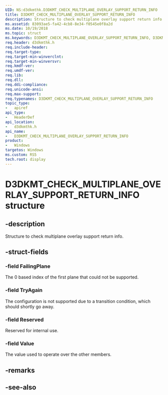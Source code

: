 ```yaml
---
UID: NS:d3dkmthk.D3DKMT_CHECK_MULTIPLANE_OVERLAY_SUPPORT_RETURN_INFO
title: D3DKMT_CHECK_MULTIPLANE_OVERLAY_SUPPORT_RETURN_INFO
description: Structure to check multiplane overlay support return info.
ms.assetid: 83093ae5-fa42-4cb8-8e34-f0545e0f8a2d
ms.date: 10/19/2018
ms.topic: struct
ms.keywords: D3DKMT_CHECK_MULTIPLANE_OVERLAY_SUPPORT_RETURN_INFO, D3DKMT_CHECK_MULTIPLANE_OVERLAY_SUPPORT_RETURN_INFO, 
req.header: d3dkmthk.h
req.include-header:
req.target-type:
req.target-min-winverclnt:
req.target-min-winversvr:
req.kmdf-ver:
req.umdf-ver:
req.lib:
req.dll:
req.ddi-compliance:
req.unicode-ansi:
req.max-support:
req.typenames: D3DKMT_CHECK_MULTIPLANE_OVERLAY_SUPPORT_RETURN_INFO
topic_type: 
-	apiref
api_type: 
-	HeaderDef
api_location: 
-	d3dkmthk.h
api_name: 
-	D3DKMT_CHECK_MULTIPLANE_OVERLAY_SUPPORT_RETURN_INFO
product:
-	Windows
targetos: Windows
ms.custom: RS5
tech.root: display
---
```


# D3DKMT_CHECK_MULTIPLANE_OVERLAY_SUPPORT_RETURN_INFO structure

## -description

Structure to check multiplane overlay support return info.

## -struct-fields

### -field FailingPlane

The 0 based index of the first plane that could not be supported.

### -field TryAgain

The configuration is not supported due to a transition condition, which should shortly go away.

### -field Reserved

Reserved for internal use.

### -field Value
 
The value used to operate over the other members.

## -remarks

## -see-also
